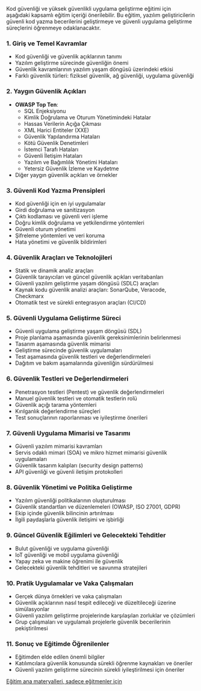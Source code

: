 Kod güvenliği ve yüksek güvenlikli uygulama geliştirme eğitimi için aşağıdaki kapsamlı eğitim içeriği önerilebilir. Bu eğitim, yazılım geliştiricilerin güvenli kod yazma becerilerini geliştirmeye ve güvenli uygulama geliştirme süreçlerini öğrenmeye odaklanacaktır.

### 1. **Giriş ve Temel Kavramlar**
   - Kod güvenliği ve güvenlik açıklarının tanımı
   - Yazılım geliştirme sürecinde güvenliğin önemi
   - Güvenlik kavramlarının yazılım yaşam döngüsü üzerindeki etkisi
   - Farklı güvenlik türleri: fiziksel güvenlik, ağ güvenliği, uygulama güvenliği

### 2. **Yaygın Güvenlik Açıkları**
   - **OWASP Top Ten**:
     - SQL Enjeksiyonu
     - Kimlik Doğrulama ve Oturum Yönetimindeki Hatalar
     - Hassas Verilerin Açığa Çıkması
     - XML Harici Entiteler (XXE)
     - Güvenlik Yapılandırma Hataları
     - Kötü Güvenlik Denetimleri
     - İstemci Tarafı Hataları
     - Güvenli İletişim Hataları
     - Yazılım ve Bağımlılık Yönetimi Hataları
     - Yetersiz Güvenlik İzleme ve Kaydetme
   - Diğer yaygın güvenlik açıkları ve örnekler

### 3. **Güvenli Kod Yazma Prensipleri**
   - Kod güvenliği için en iyi uygulamalar
   - Girdi doğrulama ve sanitizasyon
   - Çıktı kodlaması ve güvenli veri işleme
   - Doğru kimlik doğrulama ve yetkilendirme yöntemleri
   - Güvenli oturum yönetimi
   - Şifreleme yöntemleri ve veri koruma
   - Hata yönetimi ve güvenlik bildirimleri

### 4. **Güvenlik Araçları ve Teknolojileri**
   - Statik ve dinamik analiz araçları
   - Güvenlik tarayıcıları ve güncel güvenlik açıkları veritabanları
   - Güvenli yazılım geliştirme yaşam döngüsü (SDLC) araçları
   - Kaynak kodu güvenlik analizi araçları: SonarQube, Veracode, Checkmarx
   - Otomatik test ve sürekli entegrasyon araçları (CI/CD)

### 5. **Güvenli Uygulama Geliştirme Süreci**
   - Güvenli uygulama geliştirme yaşam döngüsü (SDL)
   - Proje planlama aşamasında güvenlik gereksinimlerinin belirlenmesi
   - Tasarım aşamasında güvenlik mimarisi
   - Geliştirme sürecinde güvenlik uygulamaları
   - Test aşamasında güvenlik testleri ve değerlendirmeleri
   - Dağıtım ve bakım aşamalarında güvenliğin sürdürülmesi

### 6. **Güvenlik Testleri ve Değerlendirmeleri**
   - Penetrasyon testleri (Pentest) ve güvenlik değerlendirmeleri
   - Manuel güvenlik testleri ve otomatik testlerin rolü
   - Güvenlik açığı tarama yöntemleri
   - Kırılganlık değerlendirme süreçleri
   - Test sonuçlarının raporlanması ve iyileştirme önerileri

### 7. **Güvenli Uygulama Mimarisi ve Tasarımı**
   - Güvenli yazılım mimarisi kavramları
   - Servis odaklı mimari (SOA) ve mikro hizmet mimarisi güvenlik uygulamaları
   - Güvenlik tasarım kalıpları (security design patterns)
   - API güvenliği ve güvenli iletişim protokolleri

### 8. **Güvenlik Yönetimi ve Politika Geliştirme**
   - Yazılım güvenliği politikalarının oluşturulması
   - Güvenlik standartları ve düzenlemeleri (OWASP, ISO 27001, GDPR)
   - Ekip içinde güvenlik bilincinin artırılması
   - İlgili paydaşlarla güvenlik iletişimi ve işbirliği

### 9. **Güncel Güvenlik Eğilimleri ve Gelecekteki Tehditler**
   - Bulut güvenliği ve uygulama güvenliği
   - IoT güvenliği ve mobil uygulama güvenliği
   - Yapay zeka ve makine öğrenimi ile güvenlik
   - Gelecekteki güvenlik tehditleri ve savunma stratejileri

### 10. **Pratik Uygulamalar ve Vaka Çalışmaları**
   - Gerçek dünya örnekleri ve vaka çalışmaları
   - Güvenlik açıklarının nasıl tespit edileceği ve düzeltileceği üzerine simülasyonlar
   - Güvenli yazılım geliştirme projelerinde karşılaşılan zorluklar ve çözümleri
   - Grup çalışmaları ve uygulamalı projelerle güvenlik becerilerinin pekiştirilmesi

### 11. **Sonuç ve Eğitimde Öğrenilenler**
   - Eğitimden elde edilen önemli bilgiler
   - Katılımcılara güvenlik konusunda sürekli öğrenme kaynakları ve öneriler
   - Güvenli yazılım geliştirme sürecinin sürekli iyileştirilmesi için öneriler

[Eğitim ana materyalleri, sadece eğitmenler için](https://github.com/TuncerKARAARSLAN-VB/training-kit-yuksek-guvenlikli-kod-ve-uygulama-gelistirme)
